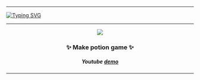


---
[![Typing SVG](https://readme-typing-svg.herokuapp.com?font=Kalnia+Glaze&weight=700&size=50&pause=1000&color=C647FF&background=FFFFFF00&center=true&vCenter=true&width=1000&height=100&lines=Witch+House)](https://git.io/typing-svg)



---
<p align="center">
    <img src="https://github.com/FacePunch1337/WitchHouse/blob/DowngradeVersion/Assets/WitchHouseAssets/Sprites/Game/Lilith/Smile2.png"/>
</p>
 
### <p align="center">✨ Make potion game ✨</p>
##### <p align="center">Youtube <a href="https://www.youtube.com/watch?v=k9kbFwAj_QY" target="blank">demo</a></p>



---


